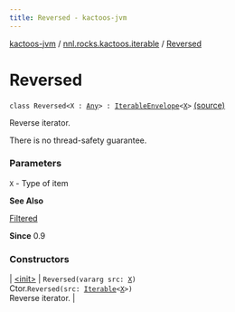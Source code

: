 ```yaml
---
title: Reversed - kactoos-jvm
---
```


[kactoos-jvm](../../index.html) / [nnl.rocks.kactoos.iterable](../index.html) / [Reversed](./index.html)

# Reversed

`class Reversed<X : `[`Any`](https://kotlinlang.org/api/latest/jvm/stdlib/kotlin/-any/index.html)`> : `[`IterableEnvelope`](../-iterable-envelope/index.html)`<`[`X`](index.html#X)`>` [(source)](https://github.com/neonailol/kactoos/blob/master/kactoos-jvm/src/main/kotlin/nnl/rocks/kactoos/iterable/Reversed.kt#L19)

Reverse iterator.

There is no thread-safety guarantee.

### Parameters

`X` - Type of item

**See Also**

[Filtered](../-filtered/index.html)

**Since**
0.9

### Constructors

| [&lt;init&gt;](-init-.html) | `Reversed(vararg src: `[`X`](index.html#X)`)`<br>Ctor.`Reversed(src: `[`Iterable`](https://kotlinlang.org/api/latest/jvm/stdlib/kotlin.collections/-iterable/index.html)`<`[`X`](index.html#X)`>)`<br>Reverse iterator. |

